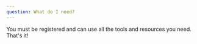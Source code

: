 ```yaml
---
question: What do I need?
--- 
```

You must be registered and can use all the tools and resources you need. That's it!
